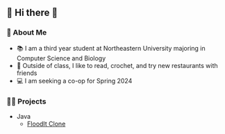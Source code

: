 ## 👋 Hi there 👋

### 🫧 About Me
- 📚 I am a third year student at Northeastern University majoring in Computer Science and Biology
- 🥟 Outside of class, I like to read, crochet, and try new restaurants with friends
- 💻 I am seeking a co-op for Spring 2024

### 👩‍💻 Projects
- Java
   - [FloodIt Clone]([https://github.com/vuejs/vue](https://github.com/lphan48/FloodItClone)https://github.com/lphan48/FloodItClone)
  


